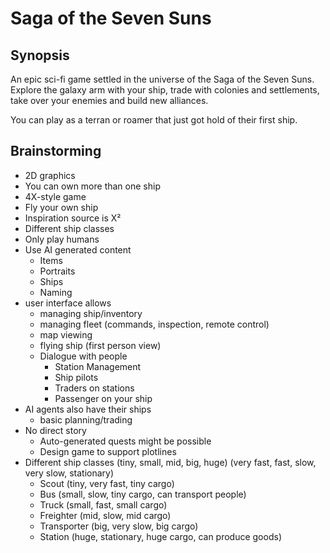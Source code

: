 # Saga of the Seven Suns

## Synopsis

An epic sci-fi game settled in the universe of the Saga of the Seven Suns. Explore the galaxy arm with your ship, trade with colonies and settlements, take over your enemies and build new alliances.

You can play as a terran or roamer that just got hold of their first ship.

## Brainstorming

- 2D graphics
- You can own more than one ship
- 4X-style game
- Fly your own ship
- Inspiration source is X²
- Different ship classes
- Only play humans
- Use AI generated content
	- Items
	- Portraits
	- Ships
	- Naming
- user interface allows
	- managing ship/inventory
	- managing fleet (commands, inspection, remote control)
	- map viewing
	- flying ship (first person view)
	- Dialogue with people
		- Station Management
		- Ship pilots
		- Traders on stations
		- Passenger on your ship
- AI agents also have their ships
	- basic planning/trading
- No direct story
	- Auto-generated quests might be possible
	- Design game to support plotlines
- Different ship classes (tiny, small, mid, big, huge) (very fast, fast, slow, very slow, stationary)
	- Scout (tiny, very fast, tiny cargo) 
	- Bus (small, slow, tiny cargo, can transport people)
	- Truck (small, fast, small cargo)
	- Freighter (mid, slow, mid cargo)
	- Transporter (big, very slow, big cargo)
	- Station (huge, stationary, huge cargo, can produce goods)
